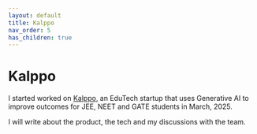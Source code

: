 ```yaml
---
layout: default
title: Kalppo
nav_order: 5
has_children: true
---
```


# Kalppo

I started worked on [Kalppo](https://www.kalppo.com/), an EduTech startup that uses Generative AI to improve outcomes for JEE, NEET and GATE students in March, 2025.

I will write about the product, the tech and my discussions with the team.